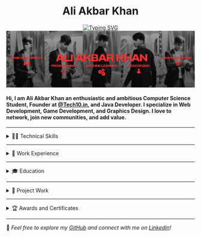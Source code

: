
<h1 align="center">Ali Akbar Khan</h1>


<p align="center">
<a href="https://git.io/typing-svg"><img src="https://readme-typing-svg.demolab.com?font=Fira+Code&weight=600&size=24&pause=1000&color=F7C300&width=435&lines=Welcome%2C+to+my+Github+Profile;I'm+a+Java+Developer+and+more" alt="Typing SVG" /></a>
<img align="middle" alt="GIF" src="https://github.com/aliiakbarkhan/aliiakbarkhan/blob/main/assets/White%20Rose%20Profile%20LinkedIn%20Banner.png" />
</p>

<p>
  
#### Hi, I am **Ali Akbar Khan** an enthusiastic and ambitious Computer Science Student, Founder at [@Tech10.in](https://www.instagram.com/tech10.in/), and Java Developer. I specialize in Web Development, Game Development, and Graphics Design. I love to network, join new communities, and add value.

</p>

---

<div>
<details>
  <summary>👨‍💻 Technical Skills</summary>

<br>
<p align = "center">

  
| Category        | Skills        |
|-----------------|---------------|
| Languages       | <img src="https://img.shields.io/badge/JavaScript-323330?style=for-the-badge&logo=javascript&logoColor=F7DF1E"/> <img src="https://img.shields.io/badge/pandas-%23150458.svg?style=for-the-badge&logo=pandas&logoColor=white"/> <img src="https://img.shields.io/badge/python-3670A0?style=for-the-badge&logo=python&logoColor=ffdd54"/> <img src="https://img.shields.io/badge/C-00599C?style=for-the-badge&logo=c&logoColor=white"/> <img src="https://img.shields.io/badge/HTML5-E34F26?style=for-the-badge&logo=html5&logoColor=white" /> <img src="https://img.shields.io/badge/java-%23ED8B00.svg?style=for-the-badge&logo=openjdk&logoColor=white" /> |
| Styling & Frameworks | <img src="https://img.shields.io/badge/CSS3-1572B6?style=for-the-badge&logo=css3&logoColor=white" /> <img src="https://img.shields.io/badge/Tailwind_CSS-38B2AC?style=for-the-badge&logo=tailwind-css&logoColor=white"/> <img src="https://img.shields.io/badge/Bootstrap-563D7C?style=for-the-badge&logo=bootstrap&logoColor=white" />  |
| Database |<img src="https://img.shields.io/badge/Oracle-F80000?style=for-the-badge&logo=oracle&logoColor=black" /> <img src="https://img.shields.io/badge/MySQL-005C84?style=for-the-badge&logo=mysql&logoColor=white"/> |
| Services & Tools|<img src="https://img.shields.io/badge/GitHub-000000?style=for-the-badge&logo=github&logoColor=white"/> <img src="https://img.shields.io/badge/GIT-E44C30?style=for-the-badge&logo=git&logoColor=white"/>  |
| Competitive Coding | <a href="https://leetcode.com/aliiakbarkhan/"><img src="https://img.shields.io/badge/-LeetCode-FFA116?style=for-the-badge&logo=LeetCode&logoColor=black"/></a><img src="https://img.shields.io/badge/GeeksforGeeks-298D46?style=for-the-badge&logo=geeksforgeeks&logoColor=white"/><img src="https://img.shields.io/badge/-CodeChef-5B4638?style=for-the-badge&logo=CodeChef&logoColor=white"/> <img src="https://img.shields.io/badge/-Hackerrank-2EC866?style=for-the-badge&logo=HackerRank&logoColor=white"/> |
| IDE & Environment | <img src="https://img.shields.io/badge/VSCode-0078D4?style=for-the-badge&logo=visual%20studio%20code&logoColor=white" /> <img src="https://img.shields.io/badge/replit-F26207?style=for-the-badge&logo=replit&logoColor=white" /> <img src="https://img.shields.io/badge/Codesandbox-000000?style=for-the-badge&logo=CodeSandbox&logoColor=white" /> <img src="https://img.shields.io/badge/Hyper-000000?style=for-the-badge&logo=hyper&logoColor=white" /> <img src="https://img.shields.io/badge/Google_chrome-4285F4?style=for-the-badge&logo=Google-chrome&logoColor=white" /> <img src="https://img.shields.io/badge/eslint-3A33D1?style=for-the-badge&logo=eslint&logoColor=white" /> |
| Hosting         | <img src="https://img.shields.io/badge/Vercel-000000?style=for-the-badge&logo=vercel&logoColor=white"/> <img src="https://img.shields.io/badge/Netlify-00C7B7?style=for-the-badge&logo=netlify&logoColor=white"/> <img src="https://img.shields.io/badge/Heroku-430098?style=for-the-badge&logo=heroku&logoColor=white"/> <img src="https://img.shields.io/badge/Render-46E3B7?style=for-the-badge&logo=render&logoColor=white"/> <img src="https://img.shields.io/badge/Railway-131415?style=for-the-badge&logo=railway&logoColor=white"/> |
| APIs | <img src="https://img.shields.io/badge/Postman-FF6C37?style=for-the-badge&logo=Postman&logoColor=white" /> <img src="https://img.shields.io/badge/Twilio-F22F46?style=for-the-badge&logo=Twilio&logoColor=white" /> <img src="https://img.shields.io/badge/Unsplash-000000?style=for-the-badge&logo=Unsplash&logoColor=white" /> <img src="https://img.shields.io/badge/foursquare-3333FF?style=for-the-badge&logo=Unsplash&logoColor=white" /> |
| Design Tools    | <img src="https://img.shields.io/badge/Adobe%20XD-470137?style=for-the-badge&logo=Adobe%20XD&logoColor=#FF61F6"/> <img src="https://img.shields.io/badge/Adobe%20Illustrator-FF9A00?style=for-the-badge&logo=adobe%20illustrator&logoColor=white"/> <img src="https://img.shields.io/badge/Figma-F24E1E?style=for-the-badge&logo=figma&logoColor=white"/> <a href="https://dribbble.com//"><img src="https://img.shields.io/badge/adobe%20photoshop-%2331A8FF.svg?style=for-the-badge&logo=adobe%20photoshop&logoColor=white" /></a><img src="https://img.shields.io/badge/Canva-%2300C4CC.svg?style=for-the-badge&logo=Canva&logoColor=white" /> |
| Learning | <a href="https://www.coursera.org/user/69e4ae79233b116200019fb3f9111083"><img src="https://img.shields.io/badge/Coursera-0056D2?style=for-the-badge&logo=Coursera&logoColor=white" /></a> <img src="https://img.shields.io/badge/scrimba-2B283A?style=for-the-badge&logo=scrimba&logoColor=white" /> <img src="https://img.shields.io/badge/freecodecamp-27273D?style=for-the-badge&logo=freecodecamp&logoColor=white" /> <img src="https://img.shields.io/badge/Udemy-EC5252?style=for-the-badge&logo=Udemy&logoColor=white" /> <img src="https://img.shields.io/badge/Udacity-02B3E4?style=for-the-badge&logo=udacity&logoColor=white" /> |

</p>

</div>
</details>
</div>

---
<div>
<details>
  <summary>💼 Work Experience</summary>
<br>
  
### Tech10.in, Jaipur (Sep 2023 – Present)  
**Founder**  
- Directed the development of innovative tech solutions, ensuring real-time implementation and system coordination for maximum efficiency.  
- Managed cross-functional team collaboration to optimize operational performance, achieving a 91% improvement in productivity.

### Cook N Klein, Bangalore (Apr 2024 - May 2024)  
**Graphics Design Intern**  
- Designed 31 graphics that boosted social media engagement and brand recognition, driving customer engagement growth.

### Fluxus IIT Indore, Indore (Nov 2023 - Feb 2024)  
**Campus Ambassador**  
- Coordinated campus outreach initiatives, ensuring effective communication with over 600 individuals to achieve target visibility.  


</details>
</div>

---
<div>
<details>
  <summary>🎓 Education</summary>
<br>
  
- **Arya College of Engineering, Jaipur** (Sep 2023 – Present)  
  **B. Tech in Computer Science** | CGPA: 8.32/10  
  *Relevant Coursework*: Data Structures, Algorithms, Machine Learning, Databases, Operating Systems, Computer Networks  

- **Kendriya Vidyalaya Jhalawar** (May 2011 – Feb 2023)  
  **High School Diploma** | Percentage: 70%  
  *Relevant Coursework*: Basics of Computer, Algorithms, Web Development, Information Practices  


</details>
</div>

---

<div>
<details>
  <summary>🔨 Project Work</summary>
<br>
<p align="center">
    <a href="https://github.com/aliiakbarkhan/women-safety-prototype">
        <img width="278" src="https://github-readme-stats.vercel.app/api/pin/?username=aliiakbarkhan&repo=women-safety-prototype&theme=calm_pink" alt="SoundState Repo">
    </a>
    <a href="https://github.com/aliiakbarkhan/poke-hunt-rpg-game">
        <img width="278" src="https://github-readme-stats.vercel.app/api/pin/?username=aliiakbarkhan&repo=poke-hunt-rpg-game&theme=calm_pink" alt="SoundState Repo">
    </a>
    <a href="https://github.com/aliiakbarkhan/broken-hero-game">
        <img width="278" src="https://github-readme-stats.vercel.app/api/pin/?username=aliiakbarkhan&repo=broken-hero-game&theme=calm_pink" alt="SoundState Repo">
    </a>
    <a href="https://github.com/aliiakbarkhan/nike-website-prototype">
        <img width="278" src="https://github-readme-stats.vercel.app/api/pin/?username=aliiakbarkhan&repo=nike-website-prototype&theme=calm_pink" alt="SoundState Repo">
    </a>
     <a href="https://github.com/aliiakbarkhan/photoshop-posters">
        <img width="278" src="https://github-readme-stats.vercel.app/api/pin/?username=aliiakbarkhan&repo=photoshop-posters&theme=calm_pink" alt="SoundState Repo">
    </a>
 <a href="https://github.com/aliiakbarkhan/tekken-VIII-website">
        <img width="278" src="https://github-readme-stats.vercel.app/api/pin/?username=aliiakbarkhan&repo=tekken-VIII-website&theme=calm_pink" alt="SoundState Repo">
    </a>
</p>
</details>
</div>

---
<div>
<details>
  <summary>🏆 Awards and Certificates</summary>
<br>

### Data Analysis and AI Certifications  
- Career Essentials in Data Analysis – Microsoft & LinkedIn  
- Introduction to Data Analytics (Foundations & Core Knowledge) – LinkedIn  
- Introduction to Artificial Intelligence – Skillsoft  

### Generative AI and Prompt Engineering  
- Generative AI Certification – Microsoft & LinkedIn  
- Foundations of Prompt Engineering – AWS  
- What is Generative AI and Ethics in Generative AI – Google Cloud  
- Generative AI: The Evolution of Thoughtful Online Search – LinkedIn  

### Cloud Computing and Digital Transformation  
- Digital Transformation, Infrastructure & Application Modernization – Google Cloud  
- Understanding Google Cloud Security and Operations – Google Cloud  
- Innovating with Data on Google Cloud – Google Cloud  
- Low-Code Machine Learning – AWS  

### Productivity and Tools  
- Streamlining Work with Microsoft Copilot and Learning Microsoft 365 Copilot – Microsoft  
- Internet of Things Applications – Skillsoft  

### Programming and Development  
- ChatGPT for Developers – Up Grad  
- Java Programming and Excel for Beginners – Great Learning  

### Industry Exposure  
- Young Industry Enthusiast, Capital Markets – Infosys Springboard  

</details>
</div>

---

📌 *Feel free to explore my [GitHub](https://github.com/aliiakbarkhan) and connect with me on [LinkedIn](https://www.linkedin.com/in/aliakbar-khan)!*
